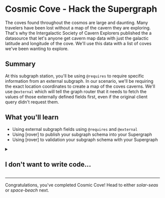 # Cosmic Cove - Hack the Supergraph

The coves found throughout the cosmos are large and daunting. Many travelers have been lost without a map of the cavern they are exploring. That's why the Intergalactic Society of Cavern Explorers published the a datasource that let's anyone get cavern map data with just the galactic latitude and longitude of the cove. We'll use this data with a list of coves we've been wanting to explore.

## Summary

At this subgraph station, you'll be using `@requires` to require specific information from an external subgraph. In our scenario, we'll be requiring the exact location coordinates to create a map of the coves caverns. We'll use `@external` which will tell the graph router that it needs to fetch the values of those externally defined fields first, even if the original client query didn't request them.

## What you'll learn

- Using external subgraph fields using `@requires` and `@external`
- Using [rover] to publish your subgraph schema into your Supergraph
- Using [rover] to validation your subgraph schema with your Supergraph

<details>
 <summary><h2>I don't want to write code...</h2></summary>

For this station, the schema for coves has already been put together for you:

```graphql
extend schema
  @link(
    url: "https://specs.apollo.dev/federation/v2.0"
    import: ["@key", "@shareable", "@requires", "@external"]
  )
type Query {
  coves: [Cove]
}
type Cove @key(fields: "id") {
  id: ID!
  location: Location
  cavernMap: [Float]
    @requires(fields: "location { celestialBody { latitude longitude } }")
}
type Location @key(fields: "id") {
  id: ID!
  celestialBody: CelestialBody! @external
}
type CelestialBody @shareable {
  latitude: Float!
  longitude: Float!
}

```

Before we push this schema into our Supergraph, let's look at how `@requires` and `@external` are being used.

In this subgraph, we've imported the `@requires` and `@external` [Apollo Federation directives]:

```graphql
extend schema
  @link(
    url: "https://specs.apollo.dev/federation/v2.0"∂
    import: [ "@key", "@shareable", "@requires"]
  )
```

With the proper directives imported, we can use `@requires` on the `Cove.cavernMap` to use the `Location.celestialBody` data in this subgraph. The `Location.celestialBody` field will also need `@external` to tell the graph router that the data is coming from an external subgraph:

```graphql
type Cove @key(fields: "id") {
  id: ID!
  location: Location
  cavernMap: [Float]
    @requires(fields: "location { celestialBody { latitude longitude } }")
}
type Location @key(fields: "id") {
  id: ID!
  celestialBody: CelestialBody! @external
}
type CelestialBody @shareable {
  latitude: Float!
  longitude: Float!
}
```

Before we publish our schema into the Supergraph with [rover], we can validate our schema to ensure our schema doesn't break the graph. 

In a new terminal window, try running the rover command for schema validation:

```shell
rover subgraph check {YOUR_SUPERGRAPH_ID}@main \
  --schema "./schema.graphql" \
  --name cosmic-cove \
```

Not only does this validate your schema will compose, it will also validate it against any production traffic for your Supergraph. This helps ensure we don't unknowingly break any of our clients consuming the graph 🎉

Now let's publish this schema into our Supergraph:

```shell
rover subgraph publish {YOUR_SUPERGRAPH_ID}@main \
  --schema "./schema.graphql" \
  --name cosmic-cove \
  --routing-url "https://cosmic-cove-production.up.railway.app/"
```

We can also see our Supergraph deployment in the "Launches" tab:

![](../images/cosmic-cove-launches.png)
</details>

---

Congratulations, you've completed Cosmic Cove! Head to either *solar-seas* or *space-beach* next.
